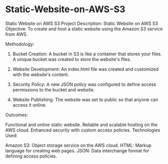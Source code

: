 # Static-Website-on-AWS-S3
Static Website on AWS S3
Project Description: Static Website on AWS S3
Objective: To create and host a static website using the Amazon S3 service from AWS.

Methodology:

1. Bucket Creation: A bucket in S3 is like a container that stores your files. A unique bucket was created to store the website's files.

2. Website Development: An index.html file was created and customized with the website's content.

3. Security Policy: A new JSON policy was configured to define access permissions to the bucket and website.

4. Website Publishing: The website was set to public so that anyone can access it online.

Outcomes:

Functional and online static website.
Reliable and scalable hosting on the AWS cloud.
Enhanced security with custom access policies.
Technologies Used:

Amazon S3: Object storage service on the AWS cloud.
HTML: Markup language for creating web pages.
JSON: Data interchange format for defining access policies.
